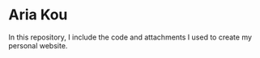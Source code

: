 # Aria Kou
In this repository, I include the code and attachments I used to create my personal website. 

